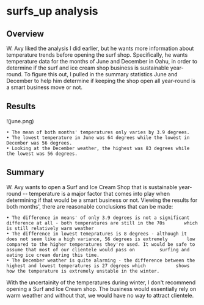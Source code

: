 # surfs_up analysis


## Overview

W. Avy liked the analysis I did earlier, but he wants more information about temperature trends before opening the surf shop. Specifically, he wants temperature data for the months of June and December in Oahu, in order to determine if the surf and ice cream shop business is sustainable year-round. To figure this out, I pulled in the summary statistics June and December to help him determine if keeping the shop open all year-round is a smart business move or not.

## Results 

!(june.png)

    • The mean of both months' temperatures only varies by 3.9 degrees. 
    • The lowest temperature in June was 64 degrees while the lowest in December was 56 degrees. 
    • Looking at the December weather, the highest was 83 degrees while the lowest was 56 degrees. 
    
## Summary

W. Avy wants to open a Surf and Ice Cream Shop that is sustainable year-round -- temperature is a major factor that comes into play when determining if that would be a smart business or not. Viewing the results for both months', there are reasonable conclusions that can be made: 

    • The difference in means' of only 3.9 degrees is not a significant difference at all - both temperatures are still in the 70s       which is still relatively warm weather  
    • The difference in lowest temepratures is 8 degrees - although it does not seem like a high variance, 56 degrees is extremely       low compared to the higher temperatures they're used. It would be safe to assume that most of our clientele would pass on         surfing and eating ice cream during this time. 
    • The December weather is quite alarming - the difference between the highest and lowest temperatures is 27 degrees which           shows how the temperature is extremely unstable in the winter. 

With the uncertainity of the temperatures during winter, I don't recommend opening a Surf and Ice Cream shop. The business would essentially rely on warm weather and without that, we would have no way to attract clientele. 

